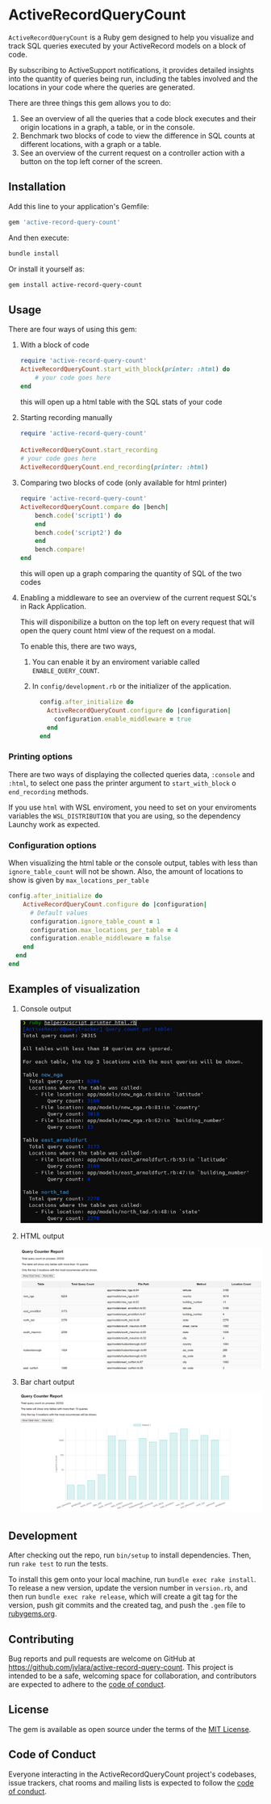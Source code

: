 # ActiveRecordQueryCount

`ActiveRecordQueryCount` is a Ruby gem designed to help you visualize and track SQL queries executed by your ActiveRecord models on a block of code.

By subscribing to ActiveSupport notifications, it provides detailed insights into the quantity of queries being run, including the tables involved and the locations in your code where the queries are generated.

There are three things this gem allows you to do:

1. See an overview of all the queries that a code block executes and their origin locations in a graph, a table, or in the console.
2. Benchmark two blocks of code to view the difference in SQL counts at different locations, with a graph or a table.
3. See an overview of the current request on a controller action with a button on the top left corner of the screen.

## Installation

Add this line to your application's Gemfile:

```ruby
gem 'active-record-query-count'
```

And then execute:

```bash
bundle install
```

Or install it yourself as:

```bash
gem install active-record-query-count
```

## Usage

There are four ways of using this gem:

1. With a block of code

    ```ruby
    require 'active-record-query-count'
    ActiveRecordQueryCount.start_with_block(printer: :html) do
        # your code goes here
    end
    ```

    this will open up a html table with the SQL stats of your code

2. Starting recording manually

    ```ruby
    require 'active-record-query-count'

    ActiveRecordQueryCount.start_recording
    # your code goes here
    ActiveRecordQueryCount.end_recording(printer: :html)
    ```

3. Comparing two blocks of code (only available for html printer)

    ```ruby
    require 'active-record-query-count'
    ActiveRecordQueryCount.compare do |bench|
        bench.code('script1') do
        end
        bench.code('script2') do
        end
        bench.compare!
    end
    ```

    this will open up a graph comparing the quantity of SQL of the two codes

4. Enabling a middleware to see an overview of the current request SQL's in Rack Application.

   This will disponibilize a button on the top left on every request that will open the query count html view of the request on a modal.

   To enable this, there are two ways,
   1. You can enable it by an enviroment variable called `ENABLE_QUERY_COUNT`.
   2. In `config/development.rb` or the initializer of the application.

        ```ruby
          config.after_initialize do
            ActiveRecordQueryCount.configure do |configuration|
              configuration.enable_middleware = true
            end
          end
        ```

### Printing options

There are two ways of displaying the collected queries data, `:console` and `:html`, to select one pass the printer argument to `start_with_block` o `end_recording` methods.

If you use `html` with WSL enviroment, you need to set on your enviroments variables the `WSL_DISTRIBUTION` that you are using, so the dependency Launchy work as expected.

### Configuration options

When visualizing the html table or the console output, tables with less than `ignore_table_count` will not be shown. Also, the amount of locations to show is given by `max_locations_per_table`

```ruby
config.after_initialize do
    ActiveRecordQueryCount.configure do |configuration|
      # Default values
      configuration.ignore_table_count = 1
      configuration.max_locations_per_table = 4
      configuration.enable_middleware = false
    end
  end
end
```

## Examples of visualization

1. Console output

   ![Console output](images/terminal.png)
2. HTML output

   ![HTML output](images/html.png)
3. Bar chart output

   ![Bar chart output](images/bar_chart.png)

## Development

After checking out the repo, run `bin/setup` to install dependencies. Then, run `rake test` to run the tests.

To install this gem onto your local machine, run `bundle exec rake install`. To release a new version, update the version number in `version.rb`, and then run `bundle exec rake release`, which will create a git tag for the version, push git commits and the created tag, and push the `.gem` file to [rubygems.org](https://rubygems.org).

## Contributing

Bug reports and pull requests are welcome on GitHub at <https://github.com/jvlara/active-record-query-count>. This project is intended to be a safe, welcoming space for collaboration, and contributors are expected to adhere to the [code of conduct](https://github.com/jvlara/active-record-query-count/blob/master/CODE_OF_CONDUCT.md).

## License

The gem is available as open source under the terms of the [MIT License](https://opensource.org/licenses/MIT).

## Code of Conduct

Everyone interacting in the ActiveRecordQueryCount project's codebases, issue trackers, chat rooms and mailing lists is expected to follow the [code of conduct](https://github.com/[USERNAME]/active-record-query-count/blob/master/CODE_OF_CONDUCT.md).

